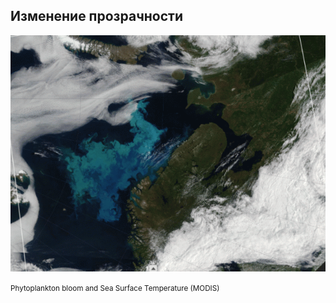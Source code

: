 ##  Изменение прозрачности

![](resources/syntool-animation-2.gif)

<small>Phytoplankton bloom and Sea Surface Temperature (MODIS)</small>

